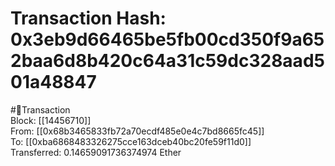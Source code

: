 
Transaction Hash: 0x3eb9d66465be5fb00cd350f9a652baa6d8b420c64a31c59dc328aad501a48847
====================================================================================
  
#💸Transaction  
Block: [[14456710]]  
From: [[0x68b3465833fb72a70ecdf485e0e4c7bd8665fc45]]  
To: [[0xba6868483326275cce163dceb40bc20fe59f11d0]]  
Transferred: 0.14659091736374974 Ether